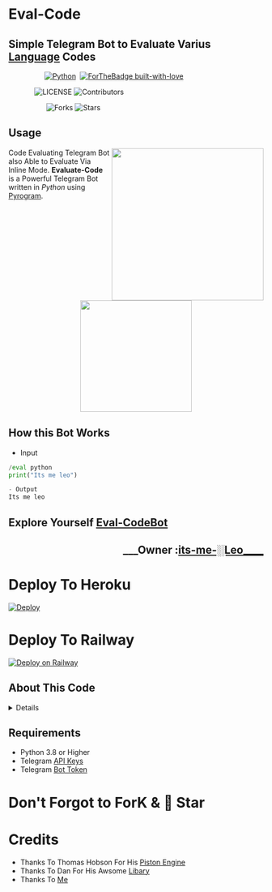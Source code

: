 # Eval-Code
## Simple Telegram Bot to Evaluate Varius [Language](https://github.com/its-leo-bitch/Eval-Code/blob/main/README.md#supported-languages) Codes
&nbsp;&nbsp;&nbsp;&nbsp;&nbsp;&nbsp;&nbsp;&nbsp;&nbsp;&nbsp;&nbsp;&nbsp;&nbsp;&nbsp;&nbsp;&nbsp;&nbsp;&nbsp;[![Python](http://forthebadge.com/images/badges/made-with-python.svg)](https://python.org)&nbsp;
[![ForTheBadge built-with-love](http://ForTheBadge.com/images/badges/built-with-love.svg)](https://GitHub.com/its-leo-bitch/)


&nbsp;&nbsp;&nbsp;&nbsp;&nbsp;&nbsp;&nbsp;&nbsp;&nbsp;&nbsp;&nbsp;&nbsp;&nbsp;![LICENSE](https://img.shields.io/github/license/its-leo-bitch/Eval-Code?style=for-the-badge&logo=appveyor)&nbsp;![Contributors](https://img.shields.io/github/contributors/its-leo-bitch/Eval-Code?style=for-the-badge&logo=appveyor)


&nbsp;&nbsp;&nbsp;&nbsp;&nbsp;&nbsp;&nbsp;&nbsp;&nbsp;&nbsp;&nbsp;&nbsp;&nbsp;&nbsp;&nbsp;&nbsp;&nbsp;&nbsp;&nbsp;![Forks](https://img.shields.io/github/forks/its-leo-bitch/Eval-Code?style=for-the-badge&logo=appveyor)&nbsp;![Stars](https://img.shields.io/github/stars/its-leo-bitch/Eval-Code?style=for-the-badge&logo=appveyor)

## Usage
<img src="https://telegra.ph/file/e76d40ed899c2abd87209.jpg" width="300" align="right">

Code Evaluating Telegram Bot
also Able to Evaluate Via Inline Mode.
**Evaluate-Code** is a Powerful Telegram Bot written in _Python_ using [Pyrogram](https://github.com/pyrogram/pyrogram).
<br>
<p align="center">
    <a href="https://telegram.dog/WONKRU_HERE"><img src="https://img.shields.io/badge/Support%20Group-XDgangZ--%F0%9D%91%BF-blue?&logo=telegram&style=social" width=220px></a></p>

## How this Bot Works
- Input
```python
/eval python
print("Its me leo")

- Output
Its me leo
```

## Explore Yourself [Eval-CodeBot](http://telegram.dog/Eval_CodeBot)
<h2 align="right"><b>___Owner :<a href="https://github.com/its-leo-bitch">its-me-░Leo____</a></b><h2>


# Deploy To Heroku
[![Deploy](https://www.herokucdn.com/deploy/button.svg)](https://heroku.com/deploy?template=https://github.com/its-leo-bitch/Eval-Code/)

# Deploy To Railway
[![Deploy on Railway](https://railway.app/button.svg)](https://railway.app/new/template?template=https%3A%2F%2Fgithub.com%2Fits-leo-bitch%2FEval-Code&envs=API_ID%2CAPI_HASH%2CTOKEN%2CBOTUSERNAME&API_IDDesc=Your+APP+ID+From+my.telegram.org&API_HASHDesc=Your+API+Hash+From+my.telegram.org&TOKENDesc=Your+Bot+Token+From+%40BotFather&BOTUSERNAMEDesc=Your+Bot+Username+Without+%40&referralCode=iJhyef)

## About This Code
<details>
 
# Legal Disclaimer
    
```
/**
   BeFoRe DepLoYing THiNk aBoUt HoW i CrEaTeD ThiS boT💃
           & I SpenD MoRe tHaN 3-Weeks To Create This Project.. 
           So, SUppoRt mE By FOrkiNG & GimMMee 🌟
                        
                           SpeCial ThankZ To @WONKRU_HERE
/**
```
# Supported languages:

- awk
- bash
- brainfuck
- c
- c++
- cjam
- clojure
- cobol
- coffeescript
- cow
- cjam
- crystal
- d
- dart
- dash
- dotnet
- dragon
- elixir
- erlang
- fortran
- go
- golfscript
- groovy
- haskell
- haskell
- java
- javascript
- jelly
- julia
- kotlin
- lisp
- lolcode
- lua
- mono
- nasm
- nasm64
- nim
- ocaml
- octave
- osabie
- paradoc
- pascal
- perl
- php
- ponylang
- prolog
- pure
- pyth
- python
- python2
- raku
- rockstar
- ruby
- rust
- scala
- swift
- typescript
- vlang
- yeethon
- zig
    
</details>
    
## Requirements 
* Python 3.8 or Higher
* Telegram [API Keys](https://my.telegram.org/apps)
* Telegram [Bot Token](https://t.me/BotFather)


# Don't Forgot to ForK & 🌟 Star
  
# Credits
- Thanks To Thomas Hobson For His [Piston Engine](https://github.com/engineer-man/piston)
- Thanks To Dan For His Awsome [Libary](https://github.com/pyrogram/pyrogram)
- Thanks To [Me](https://github.com/its-leo-bitch)


